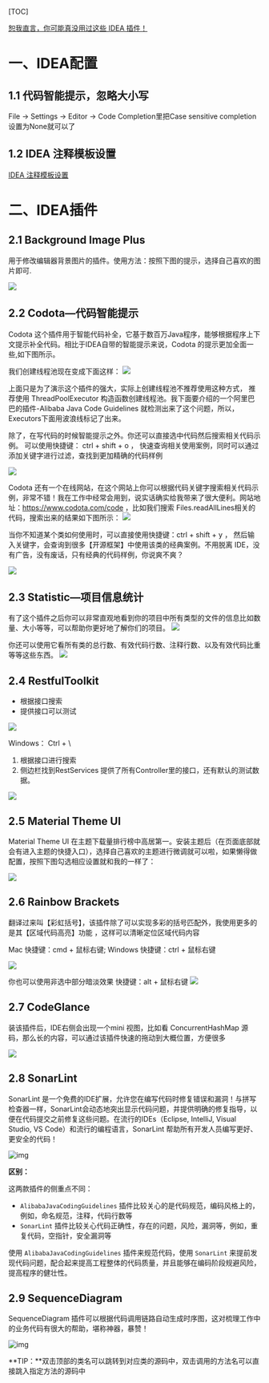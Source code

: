 [TOC]

[恕我直言，你可能真没用过这些 IDEA 插件！](https://www.cnblogs.com/coding-farmer/p/13468038.html#)

# 一、IDEA配置
## 1.1 代码智能提示，忽略大小写
File -> Settings -> Editor -> Code Completion里把Case sensitive completion设置为None就可以了

## 1.2 IDEA 注释模板设置
[IDEA 注释模板设置](https://www.cnblogs.com/youngyajun/p/11588730.html)


# 二、IDEA插件
## 2.1 Background Image Plus
用于修改编辑器背景图片的插件。使用方法：按照下图的提示，选择自己喜欢的图片即可.

![](https://img2018.cnblogs.com/blog/1654189/201909/1654189-20190927193438099-1847272681.png)

## 2.2 Codota—代码智能提示
Codota 这个插件用于智能代码补全，它基于数百万Java程序，能够根据程序上下文提示补全代码。相比于IDEA自带的智能提示来说，Codota 的提示更加全面一些,如下图所示。

我们创建线程池现在变成下面这样：
![](https://mmbiz.qpic.cn/mmbiz_gif/iaIdQfEric9TyGFJPg3XcS7wGbNuRukbGLIl2XmAdSt1Pxicticiaa5LkT0I4ITFLLgRibJ8icKBddHf7slE7IKFMOLuA/640?wx_fmt=gif&tp=webp&wxfrom=5&wx_lazy=1)

上面只是为了演示这个插件的强大，实际上创建线程池不推荐使用这种方式， 推荐使用 ThreadPoolExecutor 构造函数创建线程池。我下面要介绍的一个阿里巴巴的插件-Alibaba Java Code Guidelines 就检测出来了这个问题，所以，Executors下面用波浪线标记了出来。

除了，在写代码的时候智能提示之外。你还可以直接选中代码然后搜索相关代码示例。
可以使用快捷键： ctrl + shift + o ， 快速查询相关使用案例，同时可以通过添加关键字进行过滤，查找到更加精确的代码样例

![](https://mmbiz.qpic.cn/mmbiz_png/iaIdQfEric9TyGFJPg3XcS7wGbNuRukbGLSiaQg87aKtep6KmyV35wKc7X4MyLarpSDicaZjSegWCSOtpb97w0TXDg/640?wx_fmt=png&tp=webp&wxfrom=5&wx_lazy=1&wx_co=1)

Codota 还有一个在线网站，在这个网站上你可以根据代码关键字搜索相关代码示例，非常不错！我在工作中经常会用到，说实话确实给我带来了很大便利。网站地址：https://www.codota.com/code ，比如我们搜索 Files.readAllLines相关的代码，搜索出来的结果如下图所示：
![](https://mmbiz.qpic.cn/mmbiz_png/iaIdQfEric9TyGFJPg3XcS7wGbNuRukbGLd4LT6rSp0qlbxhtrx1sflJwz4hq1C94qEBugEll4DdNrtzWSpc1RVg/640?wx_fmt=png&tp=webp&wxfrom=5&wx_lazy=1&wx_co=1)

当你不知道某个类如何使用时，可以直接使用快捷键：ctrl + shift + y ， 然后输入关键字，会查询到很多【开源框架】中使用该类的经典案例。不用脱离 IDE，没有广告，没有废话，只有经典的代码样例，你说爽不爽？

![](https://segmentfault.com/img/remote/1460000022552128/view)

## 2.3 Statistic—项目信息统计
有了这个插件之后你可以非常直观地看到你的项目中所有类型的文件的信息比如数量、大小等等，可以帮助你更好地了解你们的项目。
![](https://mmbiz.qpic.cn/mmbiz_png/iaIdQfEric9TyGFJPg3XcS7wGbNuRukbGLD5c46byGvlCAXq8BKNE498BLjicA6hVoC67lPToWTibxf422fHwGcj2A/640?wx_fmt=png&tp=webp&wxfrom=5&wx_lazy=1&wx_co=1)

你还可以使用它看所有类的总行数、有效代码行数、注释行数、以及有效代码比重等等这些东西。
![](https://mmbiz.qpic.cn/mmbiz_png/iaIdQfEric9TyGFJPg3XcS7wGbNuRukbGLWPMMFsHwic2ciaDVVgWPSic2HxkHYtVia5Nqj7Wia2Q6aGqCuzMzs3bJEsA/640?wx_fmt=png&tp=webp&wxfrom=5&wx_lazy=1&wx_co=1)

## 2.4 RestfulToolkit
- 根据接口搜索
- 提供接口可以测试

![](http://cdn.nlark.com/yuque/0/2020/png/631242/1590199463505-d3e9a1cf-5359-40a8-b75c-82dcfd869fa6.png#align=left&display=inline&height=358&margin=%5BobjectObject%5D&name=image.png&originHeight=358&originWidth=646&size=47482&status=done&style=none&width=646)

Windows：   Ctrl + \
1. 根据接口进行搜索
2. 侧边栏找到RestServices
提供了所有Controller里的接口，还有默认的测试数据。

![](http://cdn.nlark.com/yuque/0/2020/png/631242/1590199517482-06c9b613-1cac-4c8b-b3da-13eaa274519f.png#align=left&display=inline&height=860&margin=%5BobjectObject%5D&name=image.png&originHeight=860&originWidth=637&size=65021&status=done&style=none&width=637)

## 2.5 Material Theme UI
Material Theme UI 在主题下载量排行榜中高居第一。安装主题后（在页面底部就会有进入主题的快捷入口），选择自己喜欢的主题进行微调就可以啦，如果懒得做配置，按照下图勾选相应设置就和我的一样了：

![](https://segmentfault.com/img/bVbGMZE)

## 2.6 Rainbow Brackets
翻译过来叫【彩虹括号】，该插件除了可以实现多彩的括号匹配外，我使用更多的是其【区域代码高亮】功能 ，这样可以清晰定位区域代码内容

Mac 快捷键：cmd + 鼠标右键;
Windows 快捷键：ctrl + 鼠标右键

![](https://segmentfault.com/img/bVbGMZF)

你也可以使用非选中部分暗淡效果
快捷键：alt + 鼠标右键
![](https://segmentfault.com/img/remote/1460000022552126)

## 2.7 CodeGlance
装该插件后，IDE右侧会出现一个mini 视图，比如看 ConcurrentHashMap 源码，那么长的内容，可以通过该插件快速的拖动到大概位置，方便很多

![](https://segmentfault.com/img/bVbGMZT)

## 2.8 **SonarLint**

SonarLint 是一个免费的IDE扩展，允许您在编写代码时修复错误和漏洞！与拼写检查器一样，SonarLint会动态地突出显示代码问题，并提供明确的修复指导，以便在代码提交之前修复这些问题。在流行的IDEs（Eclipse, IntelliJ, Visual Studio, VS Code）和流行的编程语言，SonarLint 帮助所有开发人员编写更好、更安全的代码！

![img](https://imgconvert.csdnimg.cn/aHR0cHM6Ly9tbWJpei5xcGljLmNuL21tYml6X2dpZi9TdmRrbGliVFRzU0c4SFhpYlUzaElUZmh5azNqNWhSRDQzWTFHVjBpYnBaOWc4bVhwSnBsTFNJQUhrWlNvQWJyMm5xMVRoU2xRT2hwSmlhRXpRRU1RaHo4MmcvNjQw?x-oss-process=image/format,png)![点击并拖拽以移动](data:image/gif;base64,R0lGODlhAQABAPABAP///wAAACH5BAEKAAAALAAAAAABAAEAAAICRAEAOw==)

**区别：**

这两款插件的侧重点不同：

- `AlibabaJavaCodingGuidelines` 插件比较关心的是代码规范，编码风格上的，例如，命名规范，注释，代码行数等
- `SonarLint` 插件比较关心代码正确性，存在的问题，风险，漏洞等，例如，重复代码，空指针，安全漏洞等

使用 `AlibabaJavaCodingGuidelines` 插件来规范代码，使用 `SonarLint` 来提前发现代码问题，配合起来提高工程整体的代码质量，并且能够在编码阶段规避风险，提高程序的健壮性。

## 2.9 SequenceDiagram

 SequenceDiagram 插件可以根据代码调用链路自动生成时序图，这对梳理工作中的业务代码有很大的帮助，堪称神器，暴赞！



![img](https://imgconvert.csdnimg.cn/aHR0cHM6Ly9tbWJpei5xcGljLmNuL21tYml6X2dpZi9TdmRrbGliVFRzU0c4SFhpYlUzaElUZmh5azNqNWhSRDQzUGgwYVBCTEY3OWtpY2hnZm10bE9pYnJNUGlja2Vxd2ljdDBVSkIzOXVsbUg4bTg5M1VMV0htNzcyQS82NDA?x-oss-process=image/format,png)![点击并拖拽以移动](data:image/gif;base64,R0lGODlhAQABAPABAP///wAAACH5BAEKAAAALAAAAAABAAEAAAICRAEAOw==)

**TIP：**双击顶部的类名可以跳转到对应类的源码中，双击调用的方法名可以直接跳入指定方法的源码中